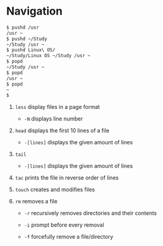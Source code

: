 # Navigation

```bash
$ pushd /usr
/usr ~
$ pushd ~/Study
~/Study /usr ~
$ pushd Linux\ OS/
~/Study/Linux OS ~/Study /usr ~
$ popd
~/Study /usr ~
$ popd
/usr ~
$ popd
~
$
```

1. ```less``` display files in a page format

    - ```-N``` displays line number

2. ```head``` displays the first 10 lines of a file

    - ```-[lines]``` displays the given amount of lines

3. ```tail```

    - ```-[lines]``` displays the given amount of lines

4. ```tac``` prints the file in reverse order of lines

5. ```touch``` creates and modifies files

6. ```rm``` removes a file

    - ```-r``` recursively removes directories and their contents

    - ```-i``` prompt before every removal

    - ```-f``` forcefully remove a file/directory
